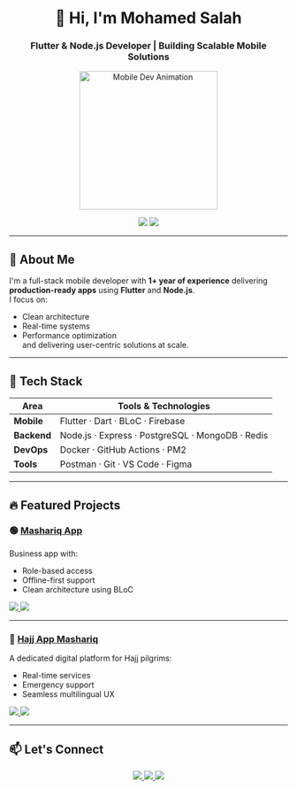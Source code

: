 <h1 align="center">👋 Hi, I'm Mohamed Salah</h1>
<h3 align="center">Flutter & Node.js Developer | Building Scalable Mobile Solutions</h3>

<p align="center">
  <img src="https://media.giphy.com/media/QNFhOolVeCzPQ2Mx85/giphy.gif" width="250" alt="Mobile Dev Animation" />
</p>

<div align="center">
  <img src="https://komarev.com/ghpvc/?username=1m0hamedsalah&label=Profile%20views&color=0e75b6&style=flat" />
  <a href="https://github.com/1m0hamedsalah?tab=followers">
    <img src="https://img.shields.io/github/followers/1m0hamedsalah?label=Follow&style=social" />
  </a>
</div>

---

## 🚀 About Me

I'm a full-stack mobile developer with **1+ year of experience** delivering **production-ready apps** using **Flutter** and **Node.js**.  
I focus on:
- Clean architecture  
- Real-time systems  
- Performance optimization  
and delivering user-centric solutions at scale.

---

## 🧰 Tech Stack

| Area         | Tools & Technologies                                         |
|--------------|--------------------------------------------------------------|
| **Mobile**   | Flutter · Dart · BLoC · Firebase                             |
| **Backend**  | Node.js · Express · PostgreSQL · MongoDB · Redis             |
| **DevOps**   | Docker · GitHub Actions · PM2                                |
| **Tools**    | Postman · Git · VS Code · Figma                              |

---

## 🔥 Featured Projects

### 🟢 [Mashariq App](https://play.google.com/store/apps/details?id=sa.com.mashariq.app)
Business app with:
- Role-based access  
- Offline-first support  
- Clean architecture using BLoC

<div align="left">
  <a href="https://play.google.com/store/apps/details?id=sa.com.mashariq.app">
    <img src="https://img.shields.io/badge/Google_Play-3DDC84?style=for-the-badge&logo=google-play&logoColor=white" />
  </a>
  <a href="https://apps.apple.com/eg/app/mashariq-%D9%85%D8%B4%D8%A7%D8%B1%D9%82/id6505114922">
    <img src="https://img.shields.io/badge/App_Store-0A84FF?style=for-the-badge&logo=apple&logoColor=white" />
  </a>
</div>

---

### 🕌 [Hajj App Mashariq](https://play.google.com/store/apps/details?id=sa.mashariq.hajj.app)
A dedicated digital platform for Hajj pilgrims:
- Real-time services  
- Emergency support  
- Seamless multilingual UX

<div align="left">
  <a href="https://play.google.com/store/apps/details?id=sa.mashariq.hajj.app">
    <img src="https://img.shields.io/badge/Google_Play-3DDC84?style=for-the-badge&logo=google-play&logoColor=white" />
  </a>
  <a href="https://apps.apple.com/eg/app/hajj-app-mashariq/id6746386231">
    <img src="https://img.shields.io/badge/App_Store-0A84FF?style=for-the-badge&logo=apple&logoColor=white" />
  </a>
</div>

---

## 📫 Let's Connect

<p align="center">
  <a href="mailto:mohamedsalah.xv80@gmail.com">
    <img src="https://img.shields.io/badge/Gmail-D14836?style=for-the-badge&logo=gmail&logoColor=white" />
  </a>
  <a href="https://www.linkedin.com/in/mohamed-salah-9804a2247/">
    <img src="https://img.shields.io/badge/LinkedIn-0077B5?style=for-the-badge&logo=linkedin&logoColor=white" />
  </a>
  <a href="https://github.com/1m0hamedsalah">
    <img src="https://img.shields.io/badge/GitHub-171515?style=for-the-badge&logo=github&logoColor=white" />
  </a>
</p>
